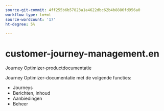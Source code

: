 ```yaml
---
source-git-commit: 4ff255b6b57823a1a4622dbc62b4b8886fd956a0
workflow-type: tm+mt
source-wordcount: '17'
ht-degree: 5%

---
```

# customer-journey-management.en

Journey Optimizer-productdocumentatie

Journey Optimizer-documentatie met de volgende functies:

* Journeys
* Berichten, inhoud
* Aanbiedingen
* Beheer

